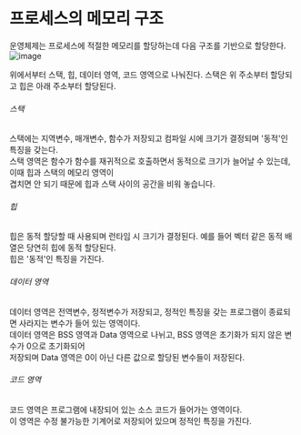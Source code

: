 # 프로세스의 메모리 구조
운영체제는 프로세스에 적절한 메모리를 할당하는데 다음 구조를 기반으로 할당한다.<br/>
![image](https://user-images.githubusercontent.com/48938462/200167142-9b822c22-9373-4f35-ae40-b58a338c8aec.png)

위에서부터 스택, 힙, 데이터 영역, 코드 영역으로 나눠진다. 스택은 위 주소부터 할당되고 힙은 아래 주소부터 할당된다.<br/>

###### 스택
스택에는 지역변수, 매개변수, 함수가 저장되고 컴파일 시에 크기가 결정되며 '동적'인 특징을 갖는다.<br/>
스택 영역은 함수가 함수를 재귀적으로 호출하면서 동적으로 크기가 늘어날 수 있는데, 이때 힙과 스택의 메모리 영역이<br/>
겹치면 안 되기 때문에 힙과 스택 사이의 공간을 비워 놓습니다.<br/>

###### 힙
힙은 동적 할당할 때 사용되며 런타임 시 크기가 결정된다. 예를 들어 벡터 같은 동적 배열은 당연히 힙에 동적 할당된다.<br/>
힙은 '동적'인 특징을 가진다.<br/>

###### 데이터 영역
데이터 영역은 전역변수, 정적변수가 저장되고, 정적인 특징을 갖는 프로그램이 종료되면 사라지는 변수가 들어 있는 영역이다.<br/>
데이터 영역은 BSS 영역과 Data 영역으로 나뉘고, BSS 영역은 초기화가 되지 않은 변수가 0으로 초기화되어<br/>
저장되며 Data 영역은 0이 아닌 다른 값으로 할당된 변수들이 저장된다.<br/>

###### 코드 영역
코드 영역은 프로그램에 내장되어 있는 소스 코드가 들어가는 영역이다.<br/>
이 영역은 수정 불가능한 기계어로 저장되어 있으며 정적인 특징을 가진다.
